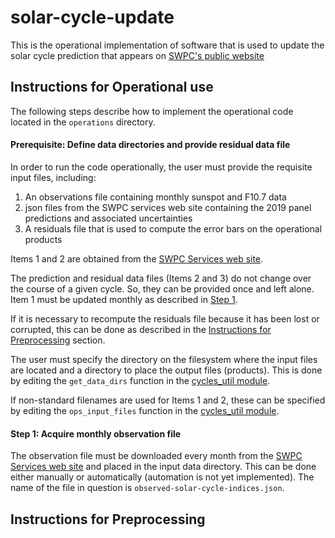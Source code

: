 # solar-cycle-update

This is the operational implementation of software that is used to update the solar cycle prediction that appears on [SWPC's public website](https://www.swpc.noaa.gov/products/solar-cycle-progression) 



## Instructions for Operational use

The following steps describe how to implement the operational code located in the `operations` directory.

#### Prerequisite: Define data directories and provide residual data file

In order to run the code operationally, the user must provide the requisite input files, including:

1. An observations file containing monthly sunspot and F10.7 data
2. json files from the SWPC services web site containing the 2019 panel predictions and associated uncertainties
3. A residuals file that is used to compute the error bars on the operational products

Items 1 and 2 are obtained from the [SWPC Services web site](https://services.swpc.noaa.gov/json/solar-cycle/).

The prediction and residual data files (Items 2 and 3) do not change over the course of a given cycle.  So, they can be provided once and left alone.  Item 1 must be updated monthly as described in [Step 1](#step-1-acquire-monthly-observation-files).

If it is necessary to recompute the residuals file because it has been lost or corrupted, this can be done as described in the [Instructions for Preprocessing](#instructions-for-preprocessing) section.

The user must specify the directory on the filesystem where the input files are located and a directory to place the output files (products).   This is done by editing the `get_data_dirs` function in the [cycles_util module](./utilities/cycles_util.py).

If non-standard filenames are used for Items 1 and 2, these can be specified by editing the `ops_input_files` function in the [cycles_util module](./utilities/cycles_util.py).

#### Step 1: Acquire monthly observation file

The observation file must be downloaded every month from the [SWPC Services web site](https://services.swpc.noaa.gov/json/solar-cycle/) and placed in the input data directory.  This can be done either manually or automatically (automation is not yet implemented).  The name of the file in question is `observed-solar-cycle-indices.json`.

## Instructions for Preprocessing

